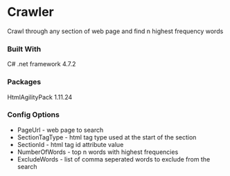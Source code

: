 # Crawler
Crawl through any section of web page and find n highest frequency words

### Built With
C# .net framework 4.7.2

###  Packages
HtmlAgilityPack 1.11.24

### Config Options
* PageUrl - web page to search
* SectionTagType - html tag type used at the start of the section
* SectionId - html tag id attribute value
* NumberOfWords - top n words with highest frequencies
* ExcludeWords - list of comma seperated words to exclude from the search
